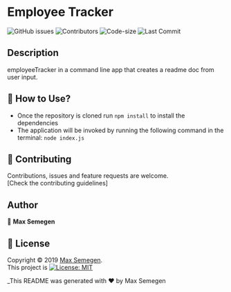 # Employee Tracker

![GitHub issues](https://img.shields.io/github/issues-raw/Maxsem4/employeeTracker) ![Contributors](https://img.shields.io/github/contributors/Maxsem4/employeeTracker) ![Code-size](https://img.shields.io/github/languages/code-size/Maxsem4/employeeTracker) ![Last Commit](https://img.shields.io/github/last-commit/Maxsem4/employeeTracker)

## Description

employeeTracker in a command line app that creates a readme doc from user input.

## 🚀 How to Use?

- Once the repository is cloned run `npm install` to install the dependencies
- The application will be invoked by running the following command in the terminal: `node index.js`

## 🤝 Contributing

Contributions, issues and feature requests are welcome.<br />
[Check the contributing guidelines]<br />

## Author

👤 **Max Semegen**

## 📝 License

Copyright © 2019 [Max Semegen](https://github.com/Maxsem4).<br />
This project is [![License: MIT](https://img.shields.io/badge/License-MIT-yellow.svg)](https://opensource.org/licenses/MIT)

\_This README was generated with ❤️ by Max Semegen

